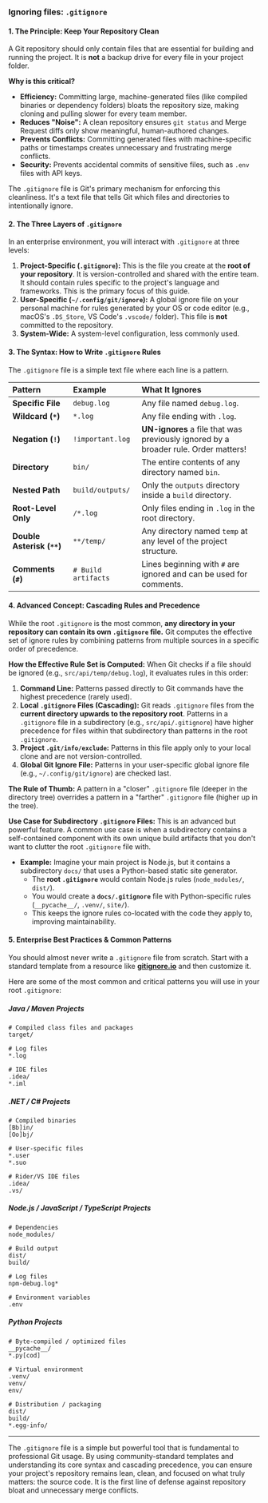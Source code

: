 ### **Ignoring files: `.gitignore`**

#### **1. The Principle: Keep Your Repository Clean**

A Git repository should only contain files that are essential for building and running the project. It is **not** a backup drive for every file in your project folder.

**Why is this critical?**
*   **Efficiency:** Committing large, machine-generated files (like compiled binaries or dependency folders) bloats the repository size, making cloning and pulling slower for every team member.
*   **Reduces "Noise":** A clean repository ensures `git status` and Merge Request diffs only show meaningful, human-authored changes.
*   **Prevents Conflicts:** Committing generated files with machine-specific paths or timestamps creates unnecessary and frustrating merge conflicts.
*   **Security:** Prevents accidental commits of sensitive files, such as `.env` files with API keys.

The `.gitignore` file is Git's primary mechanism for enforcing this cleanliness. It's a text file that tells Git which files and directories to intentionally ignore.

#### **2. The Three Layers of `.gitignore`**

In an enterprise environment, you will interact with `.gitignore` at three levels:

1.  **Project-Specific (`.gitignore`):** This is the file you create at the **root of your repository**. It is version-controlled and shared with the entire team. It should contain rules specific to the project's language and frameworks. This is the primary focus of this guide.
2.  **User-Specific (`~/.config/git/ignore`):** A global ignore file on your personal machine for rules generated by your OS or code editor (e.g., macOS's `.DS_Store`, VS Code's `.vscode/` folder). This file is **not** committed to the repository.
3.  **System-Wide:** A system-level configuration, less commonly used.

#### **3. The Syntax: How to Write `.gitignore` Rules**

The `.gitignore` file is a simple text file where each line is a pattern.

| Pattern                    | Example             | What It Ignores                                                                     |
| :------------------------- | :------------------ | :---------------------------------------------------------------------------------- |
| **Specific File**          | `debug.log`         | Any file named `debug.log`.                                                         |
| **Wildcard (`*`)**         | `*.log`             | Any file ending with `.log`.                                                        |
| **Negation (`!`)**         | `!important.log`    | **UN-ignores** a file that was previously ignored by a broader rule. Order matters! |
| **Directory**              | `bin/`              | The entire contents of any directory named `bin`.                                   |
| **Nested Path**            | `build/outputs/`    | Only the `outputs` directory inside a `build` directory.                            |
| **Root-Level Only**        | `/*.log`            | Only files ending in `.log` in the root directory.                                  |
| **Double Asterisk (`**`)** | `**/temp/`          | Any directory named `temp` at any level of the project structure.                   |
| **Comments (`#`)**         | `# Build artifacts` | Lines beginning with `#` are ignored and can be used for comments.                  |

#### **4. Advanced Concept: Cascading Rules and Precedence**

While the root `.gitignore` is the most common, **any directory in your repository can contain its own `.gitignore` file.** Git computes the effective set of ignore rules by combining patterns from multiple sources in a specific order of precedence.

**How the Effective Rule Set is Computed:**
When Git checks if a file should be ignored (e.g., `src/api/temp/debug.log`), it evaluates rules in this order:

1.  **Command Line:** Patterns passed directly to Git commands have the highest precedence (rarely used).
2.  **Local `.gitignore` Files (Cascading):** Git reads `.gitignore` files from the **current directory upwards to the repository root**. Patterns in a `.gitignore` file in a subdirectory (e.g., `src/api/.gitignore`) have higher precedence for files within that subdirectory than patterns in the root `.gitignore`.
3.  **Project `.git/info/exclude`:** Patterns in this file apply only to your local clone and are not version-controlled.
4.  **Global Git Ignore File:** Patterns in your user-specific global ignore file (e.g., `~/.config/git/ignore`) are checked last.

**The Rule of Thumb:** A pattern in a "closer" `.gitignore` file (deeper in the directory tree) overrides a pattern in a "farther" `.gitignore` file (higher up in the tree).

**Use Case for Subdirectory `.gitignore` Files:**
This is an advanced but powerful feature. A common use case is when a subdirectory contains a self-contained component with its own unique build artifacts that you don't want to clutter the root `.gitignore` file with.

*   **Example:** Imagine your main project is Node.js, but it contains a subdirectory `docs/` that uses a Python-based static site generator.
    *   The **root `.gitignore`** would contain Node.js rules (`node_modules/`, `dist/`).
    *   You would create a **`docs/.gitignore`** file with Python-specific rules (`__pycache__/`, `.venv/`, `site/`).
    *   This keeps the ignore rules co-located with the code they apply to, improving maintainability.

#### **5. Enterprise Best Practices & Common Patterns**

You should almost never write a `.gitignore` file from scratch. Start with a standard template from a resource like **[gitignore.io](https://www.toptal.com/developers/gitignore)** and then customize it.

Here are some of the most common and critical patterns you will use in your root `.gitignore`:

##### **Java / Maven Projects**
```gitignore
# Compiled class files and packages
target/

# Log files
*.log

# IDE files
.idea/
*.iml
```

##### **.NET / C# Projects**
```gitignore
# Compiled binaries
[Bb]in/
[Oo]bj/

# User-specific files
*.user
*.suo

# Rider/VS IDE files
.idea/
.vs/
```

##### **Node.js / JavaScript / TypeScript Projects**
```gitignore
# Dependencies
node_modules/

# Build output
dist/
build/

# Log files
npm-debug.log*

# Environment variables
.env
```

##### **Python Projects**
```gitignore
# Byte-compiled / optimized files
__pycache__/
*.py[cod]

# Virtual environment
.venv/
venv/
env/

# Distribution / packaging
dist/
build/
*.egg-info/
```

---

The `.gitignore` file is a simple but powerful tool that is fundamental to professional Git usage. By using community-standard templates and understanding its core syntax and cascading precedence, you can ensure your project's repository remains lean, clean, and focused on what truly matters: the source code. It is the first line of defense against repository bloat and unnecessary merge conflicts.
